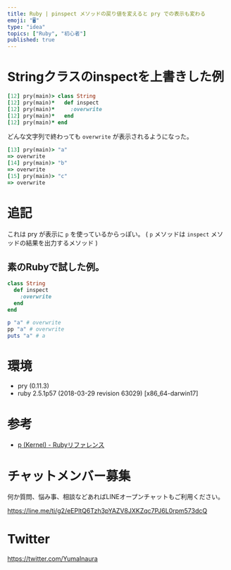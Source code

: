 ```yaml
---
title: Ruby | pinspect メソッドの戻り値を変えると pry での表示も変わる
emoji: "🖥"
type: "idea"
topics: ["Ruby", "初心者"]
published: true
---
```



# Stringクラスのinspectを上書きした例

```rb
[12] pry(main)> class String
[12] pry(main)*   def inspect
[12] pry(main)*     :overwrite
[12] pry(main)*   end
[12] pry(main)* end
```

どんな文字列で終わっても `overwrite` が表示されるようになった。

```rb
[13] pry(main)> "a"
=> overwrite
[14] pry(main)> "b"
=> overwrite
[15] pry(main)> "c"
=> overwrite
```

# 追記

これは pry が表示に `p` を使っているからっぽい。
( `p` メソッドは `inspect` メソッドの結果を出力するメソッド )

## 素のRubyで試した例。

```rb
class String
  def inspect
    :overwrite
  end
end

p "a" # overwrite
pp "a" # overwrite
puts "a" # a
```


# 環境

- pry (0.11.3)
- ruby 2.5.1p57 (2018-03-29 revision 63029) [x86_64-darwin17]

# 参考

- [p (Kernel) - Rubyリファレンス](https://ref.xaio.jp/ruby/classes/kernel/p)








<!-- Update From Qiita API -->

# チャットメンバー募集


何か質問、悩み事、相談などあればLINEオープンチャットもご利用ください。

https://line.me/ti/g2/eEPltQ6Tzh3pYAZV8JXKZqc7PJ6L0rpm573dcQ





# Twitter


https://twitter.com/YumaInaura


<!-- Update From Qiita API -->


